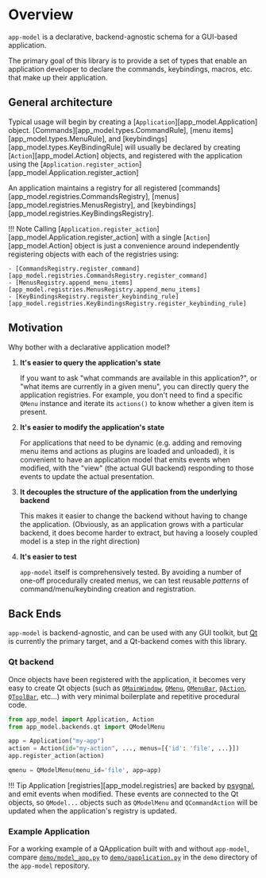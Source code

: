 # Overview

`app-model` is a declarative, backend-agnostic schema for a GUI-based application.

The primary goal of this library is to provide a set of types that enable
an application developer to declare the commands, keybindings, macros, etc.
that make up their application.

## General architecture

Typical usage will begin by creating a [`Application`][app_model.Application]
object. [Commands][app_model.types.CommandRule], [menu
items][app_model.types.MenuRule], and
[keybindings][app_model.types.KeyBindingRule] will usually be declared by
creating [`Action`][app_model.Action] objects, and registered with the
application using the
[`Application.register_action`][app_model.Application.register_action]

An application maintains a registry for all registered
[commands][app_model.registries.CommandsRegistry],
[menus][app_model.registries.MenusRegistry], and
[keybindings][app_model.registries.KeyBindingsRegistry].

!!! Note
    Calling [`Application.register_action`][app_model.Application.register_action] with a single
    [`Action`][app_model.Action] object is just a convenience around independently registering
    objects with each of the registries using:

    - [CommandsRegistry.register_command][app_model.registries.CommandsRegistry.register_command]
    - [MenusRegistry.append_menu_items][app_model.registries.MenusRegistry.append_menu_items]
    - [KeyBindingsRegistry.register_keybinding_rule][app_model.registries.KeyBindingsRegistry.register_keybinding_rule]

## Motivation

Why bother with a declarative application model?

1. **It's easier to query the application's state**

    If you want to ask "what commands are available in this application?", or "what items are currently in a given menu", you can directly query the application registries.  For example, you don't need to find a specific `QMenu` instance and iterate its `actions()` to know whether a given item is present.

1. **It's easier to modify the application's state**

    For applications that need to be dynamic (e.g. adding and removing menu items and actions as plugins are loaded and unloaded), it is convenient to have an application
    model that emits events when modified, with the "view" (the actual GUI backend) responding to those events to update the actual presentation.

1. **It decouples the structure of the application from the underlying backend**

    This makes it easier to change the backend without having to change the
   application. (Obviously, as an application grows with a particular backend,
   it does become harder to extract, but having a loosely coupled model is a step
   in the right direction)

1. **It's easier to test**

    `app-model` itself is comprehensively tested.  By avoiding a number of
    one-off procedurally created menus, we can test reusable *patterns* of
    command/menu/keybinding creation and registration.

## Back Ends

`app-model` is backend-agnostic, and can be used with any GUI toolkit, but [Qt](https://www.qt.io) is
currently the primary target, and a Qt-backend comes with this library.

### Qt backend

Once objects have been registered with the application, it becomes very easy to create
Qt objects (such as [`QMainWindow`](https://doc.qt.io/qt-6/qmainwindow.html), [`QMenu`](https://doc.qt.io/qt-6/qmenu.html), [`QMenuBar`](https://doc.qt.io/qt-6/qmenubar.html), [`QAction`](https://doc.qt.io/qt-6/qaction.html), [`QToolBar`](https://doc.qt.io/qt-6/qtoolbar.html), etc...) with very minimal boilerplate and repetitive procedural code.

```python
from app_model import Application, Action
from app_model.backends.qt import QModelMenu

app = Application("my-app")
action = Action(id="my-action", ..., menus=[{'id': 'file', ...}])
app.register_action(action)

qmenu = QModelMenu(menu_id='file', app=app)
```

!!! Tip
    Application [registries][app_model.registries] are backed by
    [psygnal](https://github.com/tlambert03/psygnal), and emit events when
    modified.  These events are connected to the Qt objects, so `QModel...`
    objects such as `QModelMenu` and `QCommandAction` will be updated when the
    application's registry is updated.

### Example Application

For a working example of a QApplication built with and without `app-model`, compare [`demo/model_app.py`](https://github.com/pyapp-kit/app-model/blob/main/demo/model_app.py) to [`demo/qapplication.py`](https://github.com/pyapp-kit/app-model/blob/main/demo/qapplication.py) in the `demo` directory of the `app-model` repository.
